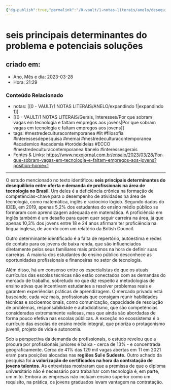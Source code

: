 ```yaml
---
{"dg-publish":true,"permalink":"/0-vault/1-notas-literais/anelo/desequilibrio-entre-oferta-e-demanda-de-profissionais-na-area-de-tecnologia-no-brasil/","tags":["mestredeculturacontemporanea","lit","filosofia","interessesdepesquisa","memai","academico","academia","toródeideias","ECCO","anelo"],"dgHomeLink":true,"dgShowLocalGraph":true,"dgShowFileTree":true,"dgEnableSearch":true,"noteIcon":""}
---
```


# seis principais determinantes do problema e potenciais soluções

## criado em: 
-  Ano, Mês e dia: 2023-03-28
- Hora: 21:29

### Conteúdo Relacionado
- notas: [[0 - VAULT/1 NOTAS LITERAIS/ANELO/expandindo 1\|expandindo 1]]
- [[0 - VAULT/1 NOTAS LITERAIS/Gerais, Interesses/Por que sobram vagas em tecnologia e faltam empregos aos jovens\|Por que sobram vagas em tecnologia e faltam empregos aos jovens]]
- tags: #mestredeculturacontemporanea #lit #filosofia #interessesdepesquisa #memai #mestredeculturacontemporanea #academico #academia #toródeideias #ECCO #mestredeculturacontemporanea #anelo #interessesgerais 
- Fontes & Links: https://www.nexojornal.com.br/ensaio/2023/03/28/Por-que-sobram-vagas-em-tecnologia-e-faltam-empregos-aos-jovens?position-home=1
---
O estudo mencionado no texto identificou **seis principais determinantes do desequilíbrio entre oferta e demanda de profissionais na área de tecnologia no Brasil**. Um deles é a deficiência crônica na formação de competências-chave para o desempenho de atividades na área de tecnologia, como matemática, inglês e raciocínio lógico. Segundo dados do IDEB, em 2019, apenas 5,2% dos estudantes do ensino médio público se formaram com aprendizagem adequada em matemática. A proficiência em inglês também é um desafio para quem quer seguir carreira na área, já que apenas 10,3% dos jovens entre 18 e 24 anos afirmam ter proficiência na língua inglesa, de acordo com um relatório da British Council.

Outro determinante identificado é a falta de repertório, autoestima e redes de contato para os jovens de baixa renda, que são influenciados diretamente pelos seus familiares mais próximos na hora de definir suas carreiras. A maioria dos estudantes do ensino público desconhece as oportunidades profissionais e financeiras no setor de tecnologia.

Além disso, há um consenso entre os especialistas de que os atuais currículos das escolas técnicas não estão conectados com as demandas do mercado de trabalho, sobretudo no que diz respeito à metodologias de ensino ativas que incentivam estudantes a resolver problemas reais e garantem experiências práticas de aprendizagem. O mercado privado está buscando, cada vez mais, profissionais que consigam reunir habilidades técnicas e socioemocionais, como comunicação, capacidade de resolução de problemas, responsabilidade e autodidatismo, que são competências consideradas extremamente valiosas, mas que ainda são abordadas de forma pouco efetiva nas escolas públicas. A exceção no ecossistema é o currículo das escolas de ensino médio integral, que prioriza o protagonismo juvenil, projeto de vida e autonomia.

Sob a perspectiva da demanda de profissionais, o estudo revelou que a procura por profissionais juniores é baixa - cerca de 13% - e concentrada geograficamente. Cerca de 41% das 129 mil vagas abertas em TI em 2021 eram para posições alocadas nas **regiões Sul e Sudeste.** Outro achado da pesquisa foi **a valorização de certificados na hora da contratação de jovens talentos**. As entrevistas mostraram que a premissa de que o diploma universitário não é necessário para trabalhar com tecnologia é, em parte, um mito. Embora as empresas não incluam ensino superior como um requisito, na prática, os jovens graduados levam vantagem na contratação.